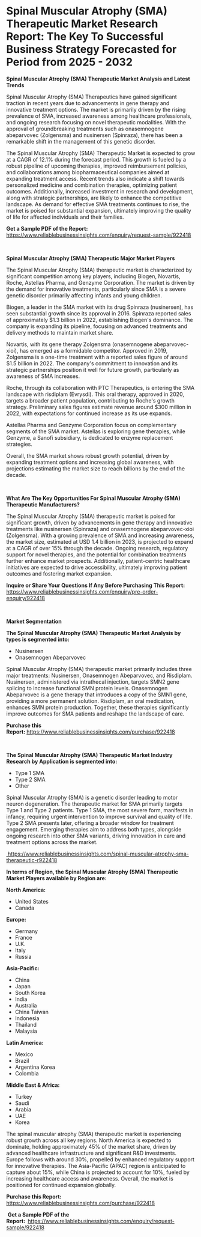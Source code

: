 <p><h1>Spinal Muscular Atrophy (SMA) Therapeutic Market Research Report: The Key To Successful Business Strategy Forecasted for Period from 2025 - 2032</h1></p><p><strong>Spinal Muscular Atrophy (SMA) Therapeutic Market Analysis and Latest Trends</strong></p>
<p><p>Spinal Muscular Atrophy (SMA) Therapeutics have gained significant traction in recent years due to advancements in gene therapy and innovative treatment options. The market is primarily driven by the rising prevalence of SMA, increased awareness among healthcare professionals, and ongoing research focusing on novel therapeutic modalities. With the approval of groundbreaking treatments such as onasemnogene abeparvovec (Zolgensma) and nusinersen (Spinraza), there has been a remarkable shift in the management of this genetic disorder.</p><p>The Spinal Muscular Atrophy (SMA) Therapeutic Market is expected to grow at a CAGR of 12.1% during the forecast period. This growth is fueled by a robust pipeline of upcoming therapies, improved reimbursement policies, and collaborations among biopharmaceutical companies aimed at expanding treatment access. Recent trends also indicate a shift towards personalized medicine and combination therapies, optimizing patient outcomes. Additionally, increased investment in research and development, along with strategic partnerships, are likely to enhance the competitive landscape. As demand for effective SMA treatments continues to rise, the market is poised for substantial expansion, ultimately improving the quality of life for affected individuals and their families.</p></p>
<p><strong>Get a Sample PDF of the Report:&nbsp;</strong> <a href="https://www.reliablebusinessinsights.com/enquiry/request-sample/922418?utm_campaign=39&utm_medium=2&utm_source=Github&utm_content=ia&utm_term=14042025&utm_id=spinal-muscular-atrophy-sma-therapeutic">https://www.reliablebusinessinsights.com/enquiry/request-sample/922418</a></p>
<p>&nbsp;</p>
<p><strong>Spinal Muscular Atrophy (SMA) Therapeutic Major Market Players</strong></p>
<p><p>The Spinal Muscular Atrophy (SMA) therapeutic market is characterized by significant competition among key players, including Biogen, Novartis, Roche, Astellas Pharma, and Genzyme Corporation. The market is driven by the demand for innovative treatments, particularly since SMA is a severe genetic disorder primarily affecting infants and young children.</p><p>Biogen, a leader in the SMA market with its drug Spinraza (nusinersen), has seen substantial growth since its approval in 2016. Spinraza reported sales of approximately $1.3 billion in 2022, establishing Biogen's dominance. The company is expanding its pipeline, focusing on advanced treatments and delivery methods to maintain market share.</p><p>Novartis, with its gene therapy Zolgensma (onasemnogene abeparvovec-xioi), has emerged as a formidable competitor. Approved in 2019, Zolgensma is a one-time treatment with a reported sales figure of around $1.5 billion in 2022. The company's commitment to innovation and its strategic partnerships position it well for future growth, particularly as awareness of SMA increases.</p><p>Roche, through its collaboration with PTC Therapeutics, is entering the SMA landscape with risdiplam (Evrysdi). This oral therapy, approved in 2020, targets a broader patient population, contributing to Roche's growth strategy. Preliminary sales figures estimate revenue around $300 million in 2022, with expectations for continued increase as its use expands.</p><p>Astellas Pharma and Genzyme Corporation focus on complementary segments of the SMA market. Astellas is exploring gene therapies, while Genzyme, a Sanofi subsidiary, is dedicated to enzyme replacement strategies. </p><p>Overall, the SMA market shows robust growth potential, driven by expanding treatment options and increasing global awareness, with projections estimating the market size to reach billions by the end of the decade.</p></p>
<p>&nbsp;</p>
<p><strong>What Are The Key Opportunities For Spinal Muscular Atrophy (SMA) Therapeutic Manufacturers?</strong></p>
<p><p>The Spinal Muscular Atrophy (SMA) therapeutic market is poised for significant growth, driven by advancements in gene therapy and innovative treatments like nusinersen (Spinraza) and onasemnogene abeparvovec-xioi (Zolgensma). With a growing prevalence of SMA and increasing awareness, the market size, estimated at USD 1.4 billion in 2023, is projected to expand at a CAGR of over 15% through the decade. Ongoing research, regulatory support for novel therapies, and the potential for combination treatments further enhance market prospects. Additionally, patient-centric healthcare initiatives are expected to drive accessibility, ultimately improving patient outcomes and fostering market expansion.</p></p>
<p><strong>Inquire or Share Your Questions If Any Before Purchasing This Report:</strong> <a href="https://www.reliablebusinessinsights.com/enquiry/pre-order-enquiry/922418?utm_campaign=39&utm_medium=2&utm_source=Github&utm_content=ia&utm_term=14042025&utm_id=spinal-muscular-atrophy-sma-therapeutic">https://www.reliablebusinessinsights.com/enquiry/pre-order-enquiry/922418</a></p>
<p>&nbsp;</p>
<p><strong>Market Segmentation</strong></p>
<p><strong>The Spinal Muscular Atrophy (SMA) Therapeutic Market Analysis by types is segmented into:</strong></p>
<p><ul><li>Nusinersen</li><li>Onasemnogen Abeparvovec</li></ul></p>
<p><p>Spinal Muscular Atrophy (SMA) therapeutic market primarily includes three major treatments: Nusinersen, Onasemnogen Abeparvovec, and Risdiplam. Nusinersen, administered via intrathecal injection, targets SMN2 gene splicing to increase functional SMN protein levels. Onasemnogen Abeparvovec is a gene therapy that introduces a copy of the SMN1 gene, providing a more permanent solution. Risdiplam, an oral medication, enhances SMN protein production. Together, these therapies significantly improve outcomes for SMA patients and reshape the landscape of care.</p></p>
<p><strong>Purchase this Report:&nbsp;</strong><a href="https://www.reliablebusinessinsights.com/purchase/922418?utm_campaign=39&utm_medium=2&utm_source=Github&utm_content=ia&utm_term=14042025&utm_id=spinal-muscular-atrophy-sma-therapeutic">https://www.reliablebusinessinsights.com/purchase/922418</a></p>
<p>&nbsp;</p>
<p><strong>The Spinal Muscular Atrophy (SMA) Therapeutic Market Industry Research by Application is segmented into:</strong></p>
<p><ul><li>Type 1 SMA</li><li>Type 2 SMA</li><li>Other</li></ul></p>
<p><p>Spinal Muscular Atrophy (SMA) is a genetic disorder leading to motor neuron degeneration. The therapeutic market for SMA primarily targets Type 1 and Type 2 patients. Type 1 SMA, the most severe form, manifests in infancy, requiring urgent intervention to improve survival and quality of life. Type 2 SMA presents later, offering a broader window for treatment engagement. Emerging therapies aim to address both types, alongside ongoing research into other SMA variants, driving innovation in care and treatment options across the market.</p></p>
<p><a href="https://www.reliablebusinessinsights.com/spinal-muscular-atrophy-sma-therapeutic-r922418?utm_campaign=39&utm_medium=2&utm_source=Github&utm_content=ia&utm_term=14042025&utm_id=spinal-muscular-atrophy-sma-therapeutic">&nbsp;https://www.reliablebusinessinsights.com/spinal-muscular-atrophy-sma-therapeutic-r922418</a></p>
<p><strong>In terms of Region, the Spinal Muscular Atrophy (SMA) Therapeutic Market Players available by Region are:</strong></p>
<p>
    <p> <strong> North America: </strong>
        <ul>
            <li>United States</li>
            <li>Canada</li>
        </ul>
        </p> 
    <p> <strong> Europe: </strong>
        <ul>
            <li>Germany</li>
            <li>France</li>
            <li>U.K.</li>
            <li>Italy</li>
            <li>Russia</li>
        </ul>
        </p> 
    <p> <strong> Asia-Pacific: </strong>
        <ul>
            <li>China</li>
            <li>Japan</li>
            <li>South Korea</li>
            <li>India</li>
            <li>Australia</li>
            <li>China Taiwan</li>
            <li>Indonesia</li>
            <li>Thailand</li>
            <li>Malaysia</li>
        </ul>
        </p> 
    <p> <strong> Latin America: </strong>
        <ul>
            <li>Mexico</li>
            <li>Brazil</li>
            <li>Argentina Korea</li>
            <li>Colombia</li>
        </ul>
        </p> 
    <p> <strong> Middle East & Africa: </strong>
        <ul>
            <li>Turkey</li>
            <li>Saudi</li>
            <li>Arabia</li>
            <li>UAE</li>
            <li>Korea</li>
        </ul>
    </p>
    </p>
<p><p>The spinal muscular atrophy (SMA) therapeutic market is experiencing robust growth across all key regions. North America is expected to dominate, holding approximately 45% of the market share, driven by advanced healthcare infrastructure and significant R&D investments. Europe follows with around 30%, propelled by enhanced regulatory support for innovative therapies. The Asia-Pacific (APAC) region is anticipated to capture about 15%, while China is projected to account for 10%, fueled by increasing healthcare access and awareness. Overall, the market is positioned for continued expansion globally.</p></p>
<p><strong>Purchase this Report: </strong><a href="https://www.reliablebusinessinsights.com/purchase/922418?utm_campaign=39&utm_medium=2&utm_source=Github&utm_content=ia&utm_term=14042025&utm_id=spinal-muscular-atrophy-sma-therapeutic">https://www.reliablebusinessinsights.com/purchase/922418</a></p>
<p>&nbsp;<strong>Get a Sample PDF of the Report:&nbsp;&nbsp;</strong><a href="https://www.reliablebusinessinsights.com/enquiry/request-sample/922418?utm_campaign=39&utm_medium=2&utm_source=Github&utm_content=ia&utm_term=14042025&utm_id=spinal-muscular-atrophy-sma-therapeutic">https://www.reliablebusinessinsights.com/enquiry/request-sample/922418</a></p>
<p><strong></strong></p>
<p><p></p><p></p><p></p></p>